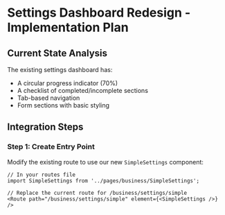 # Settings Dashboard Redesign - Implementation Plan

## Current State Analysis
The existing settings dashboard has:
- A circular progress indicator (70%)
- A checklist of completed/incomplete sections
- Tab-based navigation
- Form sections with basic styling

## Integration Steps

### Step 1: Create Entry Point
Modify the existing route to use our new `SimpleSettings` component:

```tsx
// In your routes file
import SimpleSettings from '../pages/business/SimpleSettings';

// Replace the current route for /business/settings/simple
<Route path="/business/settings/simple" element={<SimpleSettings />} />